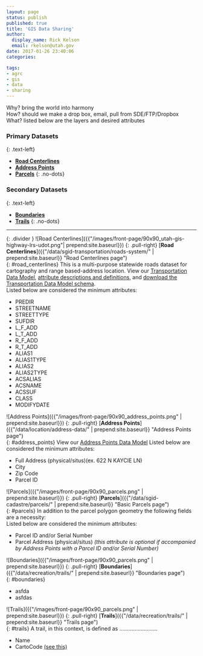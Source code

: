 ```yaml
---
layout: page
status: publish
published: true
title: 'GIS Data Sharing'
author:
  display_name: Rick Kelson
  email: rkelson@utah.gov
date: 2017-01-26 23:40:06
categories:

tags:
- agrc
- gis
- data
- sharing
---
```

Why? bring the world into harmony  
How? should we make a drop box, email, pull from SDE/FTP/Dropbox  
What? listed below are the layers and desired attributes

### **Primary Datasets**
{: .text-left}
- [**Road Centerlines**](#road_centerlines)  
- [**Address Points**](#address_points)  
- [**Parcels**](#parcels)
{: .no-dots}

### **Secondary Datasets**
{: .text-left}
- [**Boundaries**](#boundaries)  
- [**Trails**](#trails)
{: .no-dots}
----
{: .divider }
![Road Centerlines]({{"/images/front-page/90x90_utah-gis-highway-lrs-udot.png"| prepend:site.baseurl}})
{: .pull-right}
[**Road Centerlines**]({{"/data/sgid-transportation/roads-system/" | prepend:site.baseurl}} "Road Centerlines page")  
{: #road_centerlines}
This is a multi-purpose statewide roads dataset for cartography and range based-address location. View our
[Transportation Data Model]("https://drive.google.com/file/d/0Bz18jufMWioiU25icDNoQWlJa2M/view"),
[attribute descriptions and definitions]("https://docs.google.com/document/d/1ojjqCa1Z6IG6Wj0oAbZatoYsmbKzO9XwdD88-kqm-zQ/edit"),
and [download the Transportation Data Model schema]("ftp://ftp.agrc.utah.gov/UtahSGID_Vector/UTM12_NAD83/TRANSPORTATION/UnpackagedData/Roads/_Statewide/UtahRoadsDataSchema/UtahRoadsDataSchema_gdb.zip").  
Listed below are considered the minimum attributes:  
- PREDIR
- STREETNAME
- STREETTYPE
- SUFDIR
- L_F_ADD
- L_T_ADD
- R_F_ADD
- R_T_ADD
- ALIAS1
- ALIAS1TYPE
- ALIAS2
- ALIAS2TYPE
- ACSALIAS
- ACSNAME
- ACSSUF
- CLASS
- MODIFYDATE

![Address Points]({{"/images/front-page/90x90_address_points.png" | prepend:site.baseurl}})
{: .pull-right}
[**Address Points**]({{"/data/location/address-data/" | prepend:site.baseurl}} "Address Points page")  
{: #address_points}
View our
[Address Points Data Model]("https://docs.google.com/document/d/1eTgknNbA0UNXnyMDR5q9gFAm0-XtNYQpLLYPSZtCLTU/edit?usp=sharing")
Listed below are considered the minimum attributes:  
- Full Address (physical/situs)(ex. 622 N KAYCIE LN)
- City
- Zip Code
- Parcel ID

![Parcels]({{"/images/front-page/90x90_parcels.png" | prepend:site.baseurl}})
{: .pull-right}
[**Parcels**]({{"/data/sgid-cadastre/parcels/" | prepend:site.baseurl}} "Basic Parcels page")  
{: #parcels}
In addition to the parcel polygon geometry the following fields are a necessity:  
Listed below are considered the minimum attributes:  
- Parcel ID and/or Serial Number
- Parcel Address (physical/situs)  _(this attribute is optional if accompanied by Address Points with a Parcel ID and/or Serial Number)_

![Boundaries]({{"/images/front-page/90x90_parcels.png" | prepend:site.baseurl}})
{: .pull-right}
[**Boundaries**]({{"/data/recreation/trails/" | prepend:site.baseurl}} "Boundaries page")  
{: #boundaries}
- asfda
- asfdas

![Trails]({{"/images/front-page/90x90_parcels.png" | prepend:site.baseurl}})
{: .pull-right}
[**Trails**]({{"/data/recreation/trails/" | prepend:site.baseurl}} "Trails page")  
{: #trails}
A trail, in this context, is defined as .........................

- Name
- CartoCode [(see this)]({{}})
